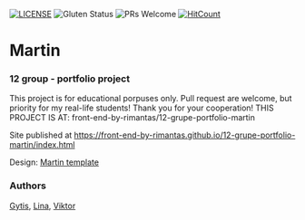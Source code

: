 [![LICENSE](https://img.shields.io/badge/license-MIT-blue.svg?style=flat-square)](https://github.com/belauzas/HTML5-website-template/blob/master/LICENSE.md)
![Gluten Status](https://img.shields.io/badge/Gluten-Free-green.svg)
![PRs Welcome](https://img.shields.io/badge/PRs-welcome-brightgreen.svg)
[![HitCount](http://hits.dwyl.com/front-end-by-rimantas/12-grupe-portfolio-martin.svg)](http://hits.dwyl.com/front-end-by-rimantas/12-grupe-portfolio-martin)

# Martin
### 12 group - portfolio project

This project is for educational porpuses only. Pull request are welcome, but priority for my real-life students! Thank you for your cooperation!
THIS PROJECT IS AT: front-end-by-rimantas/12-grupe-portfolio-martin

Site published at https://front-end-by-rimantas.github.io/12-grupe-portfolio-martin/index.html

Design: [Martin template](http://inventheme.com/themeforest/martin/)

### Authors
[Gytis](https://github.com/belauzas), [Lina](https://github.com/belauzas), [Viktor](https://github.com/belauzas)
